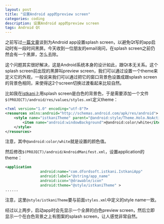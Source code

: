 ```yaml
---
layout: post
title: "设置Android app的preview screen"
categories: coding
description: 设置Android app的preview screen
tags: Android Qt 
---
```

之前写过[一篇文章](/2015/05/launch-image-by-qt-for-mobile/)谈到为Android app设置splash screen，以避免Qt写的app启动时有一段时间黑屏。今天收到一位朋友的email询问，在splash screen之前仍然会有一个黑屏，怎么去除。

这个问题其实很好解决，这是Android系统本身的设计如此，跟Qt本无关系。这个splash screen前出现的黑屏叫preview screen，我们可以通过设置一个theme来定义它的外观，一般说来我们可以通过把它的窗口背景色设置成跟splash screen的背景色相同，来使得这2个screen切换过渡看起来比较自然。

比如我在[istkani](https://itunes.apple.com/cn/app/istkani-le-tou-xing-cai-piao/id841279537)上用splash screen是白色的背景色，于是需要添加一个文件 `$(PROJECT)/android/res/values/styles.xml`定义theme：

```xml
<?xml version="1.0" encoding="utf-8"?>
<resources xmlns:android="http://schemas.android.com/apk/res/android">
    <style name="istkaniTheme" parent="@android:style/Theme.Holo.NoActionBar">
        <item name="android:windowBackground">@android:color/white</item>
    </style>
</resources>
```

注意，其中`@android:color/white`就是设置的颜色值。

然后修改`$(PROJECT)/android/AndroidManifest.xml`，设置application的theme：

```xml
<application 
				android:name="com.dfordsoft.istkani.IstkaniApp" 
				android:label="@string/app_name" 
				android:icon="@drawable/icon" 
				android:theme="@style/istkaniTheme" >
......
```

注意，这里`@style/istkaniTheme`要与前面`styles.xml`中定义的style name一致。

经过以上两步，启动app时会先显示一个全屏的白色preview screen，然后立即显示一个在白色背景之上有图案的splash screen，让人感觉非常自然。
